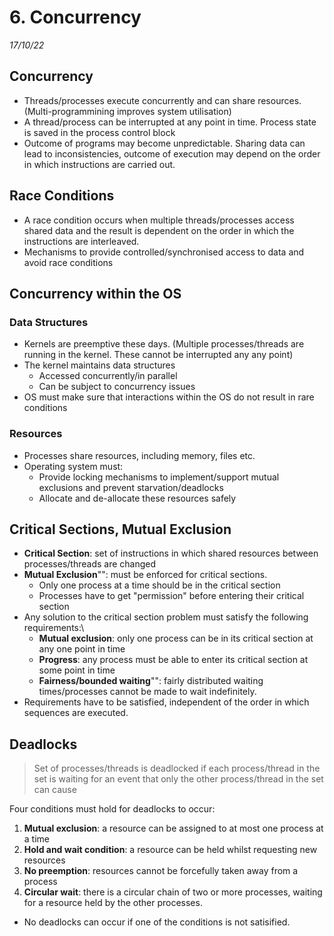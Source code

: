 # 6. Concurrency
_17/10/22_
## Concurrency
- Threads/processes execute concurrently and can share resources. (Multi-programmining improves system utilisation)
- A thread/process can be interrupted at any point in time. Process state is saved in the process control block
- Outcome of programs may become unpredictable. Sharing data can lead to inconsistencies, outcome of execution may depend on the order in which instructions are carried out.

## Race Conditions
- A race condition occurs when multiple threads/processes access shared data and the result is dependent on the order in which the instructions are interleaved. 
- Mechanisms to provide controlled/synchronised access to data and avoid race conditions
## Concurrency within the OS
### Data Structures
- Kernels are preemptive these days. (Multiple processes/threads are running in the kernel. These cannot be interrupted any any point)
- The kernel maintains data structures
	- Accessed concurrently/in parallel
	- Can be subject to concurrency issues
- OS must make sure that interactions within the OS do not result in rare conditions
### Resources
- Processes share resources, including memory, files etc.
- Operating system must:
	- Provide locking mechanisms to implement/support mutual exclusions and prevent starvation/deadlocks
	- Allocate and de-allocate these resources safely

## Critical Sections, Mutual Exclusion
- **Critical Section**: set of instructions in which shared resources between processes/threads are changed 
- **Mutual Exclusion**"": must be enforced for critical sections. 
	- Only one process at a time should be in the critical section
	- Processes have to get "permission" before entering their critical section
- Any solution to the critical section problem must satisfy the following requirements:\
	- **Mutual exclusion**: only one process can be in its critical section at any one point in time
	- **Progress**: any process must be able to enter its critical section at some point in time
	- **Fairness/bounded waiting**"": fairly distributed waiting times/processes cannot be made to wait indefinitely.
- Requirements have to be satisfied, independent of the order in which sequences are executed.

## Deadlocks
> Set of processes/threads is deadlocked if each process/thread in the set is waiting for an event that only the other process/thread in the set can cause

Four conditions must hold for deadlocks to occur:
1. **Mutual exclusion**: a resource can be assigned to at most one process at a time
2. **Hold and wait condition**: a resource can be held whilst requesting new resources
3. **No preemption**: resources cannot be forcefully taken away from a process
4. **Circular wait**: there is a circular chain of two or more processes, waiting for a resource held by the other processes.

- No deadlocks can occur if one of the conditions is not satisified.